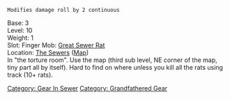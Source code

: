 `Modifies damage roll by 2 continuous`

Base: 3  
Level: 10  
Weight: 1  
Slot: Finger Mob: [Great Sewer Rat](Great_Sewer_Rat "wikilink")  
Location: [The Sewers](:Category:_Sewer "wikilink")
([Map](Sewer_Map "wikilink"))  
In "the torture room". Use the map (third sub level, NE corner of the
map, tiny part all by itself). Hard to find on where unless you kill all
the rats using track (10+ rats).

[Category: Gear In Sewer](Category:_Gear_In_Sewer "wikilink") [Category:
Grandfathered Gear](Category:_Grandfathered_Gear "wikilink")
